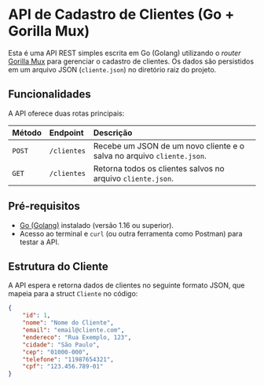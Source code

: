 # API de Cadastro de Clientes (Go + Gorilla Mux)

Esta é uma API REST simples escrita em Go (Golang) utilizando o *router* [Gorilla Mux](https://github.com/gorilla/mux) para gerenciar o cadastro de clientes. Os dados são persistidos em um arquivo JSON (`cliente.json`) no diretório raiz do projeto.

## Funcionalidades

A API oferece duas rotas principais:

| Método | Endpoint | Descrição |
| :--- | :--- | :--- |
| `POST` | `/clientes` | Recebe um JSON de um novo cliente e o salva no arquivo `cliente.json`. |
| `GET` | `/clientes` | Retorna todos os clientes salvos no arquivo `cliente.json`. |

## Pré-requisitos

* [Go (Golang)](https://golang.org/dl/) instalado (versão 1.16 ou superior).
* Acesso ao terminal e `curl` (ou outra ferramenta como Postman) para testar a API.

## Estrutura do Cliente

A API espera e retorna dados de clientes no seguinte formato JSON, que mapeia para a struct `Cliente` no código:

```json
{
    "id": 1,
    "nome": "Nome do Cliente",
    "email": "email@cliente.com",
    "endereco": "Rua Exemplo, 123",
    "cidade": "São Paulo",
    "cep": "01000-000",
    "telefone": "11987654321",
    "cpf": "123.456.789-01"
}